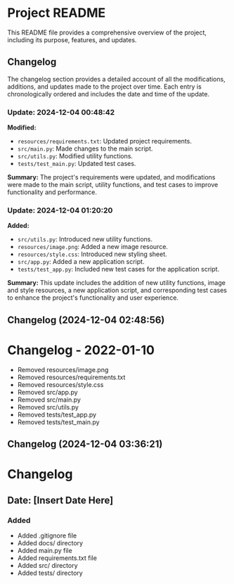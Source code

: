 # Project README

This README file provides a comprehensive overview of the project, including its purpose, features, and updates.

## Changelog

The changelog section provides a detailed account of all the modifications, additions, and updates made to the project over time. Each entry is chronologically ordered and includes the date and time of the update.

### Update: 2024-12-04 00:48:42

**Modified:**

- `resources/requirements.txt`: Updated project requirements.
- `src/main.py`: Made changes to the main script.
- `src/utils.py`: Modified utility functions.
- `tests/test_main.py`: Updated test cases.

**Summary:** 
The project's requirements were updated, and modifications were made to the main script, utility functions, and test cases to improve functionality and performance.

### Update: 2024-12-04 01:20:20

**Added:**

- `src/utils.py`: Introduced new utility functions.
- `resources/image.png`: Added a new image resource.
- `resources/style.css`: Introduced new styling sheet.
- `src/app.py`: Added a new application script.
- `tests/test_app.py`: Included new test cases for the application script.

**Summary:**
This update includes the addition of new utility functions, image and style resources, a new application script, and corresponding test cases to enhance the project's functionality and user experience.
## Changelog (2024-12-04 02:48:56)
# Changelog - 2022-01-10
- Removed resources/image.png
- Removed resources/requirements.txt
- Removed resources/style.css
- Removed src/app.py
- Removed src/main.py
- Removed src/utils.py
- Removed tests/test_app.py
- Removed tests/test_main.py
## Changelog (2024-12-04 03:36:21)
# Changelog

## Date: [Insert Date Here]

### Added
- Added .gitignore file
- Added docs/ directory
- Added main.py file
- Added requirements.txt file
- Added src/ directory
- Added tests/ directory